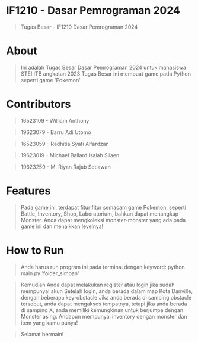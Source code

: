 # IF1210 - Dasar Pemrograman 2024
> Tugas Besar - IF1210 Dasar Pemrograman 2024

# About
> Ini adalah Tugas Besar Dasar Pemrograman 2024 untuk mahasiswa STEI ITB angkatan 2023
> Tugas Besar ini membuat game pada Python seperti game 'Pokemon'

# Contributors
> 16523109  -  William Anthony

> 19623079  -  Barru Adi Utomo

> 16523059  -  Radhitia Syafi Alfardzan

> 19623019  -  Michael Ballard Isaiah Silaen

> 19623259  -  M. Riyan Rajab Setiawan


# Features
> Pada game ini, terdapat fitur fitur semacam game Pokemon, seperti Battle, Inventory, Shop, Laboratorium, bahkan dapat menangkap Monster.
> Anda dapat mengkoleksi monster-monster yang ada pada game ini dan menaikkan levelnya!

# How to Run
> Anda harus run program ini pada terminal dengan keyword:
> python main.py 'folder_simpan'

> Kemudian Anda dapat melakukan register atau login jika sudah mempunyai akun
> Setelah login, anda berada dalam map Kota Danville, dengan beberapa key-obstacle
> Jika anda berada di samping obstacle tersebut, anda dapat mengakses tempatnya, tetapi jika anda berada di samping X, anda memiliki kemungkinan untuk berjumpa dengan Monster asing.
> Andapun mempunyai inventory dengan monster dan item yang kamu punya!

> Selamat bermain!

